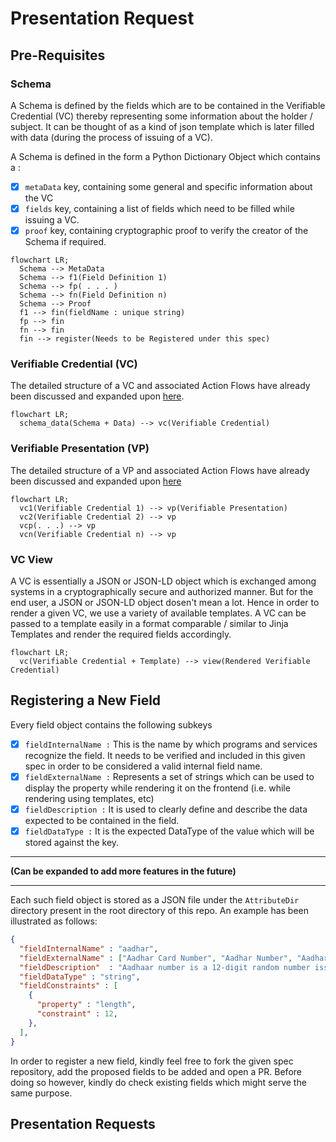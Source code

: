 # Presentation Request

## Pre-Requisites

### Schema

A Schema is defined by the fields which are to be contained in the Verifiable Credential (VC) thereby representing some information about the holder / subject. It can be thought of as a kind of json template which is later filled with data (during the process of issuing of a VC).

A Schema is defined in the form a Python Dictionary Object which contains a :
- [x] ```metaData``` key, containing some general and specific information about the VC
- [x] ```fields``` key, containing a list of fields which need to be filled while issuing a VC.
- [x] ```proof``` key, containing cryptographic proof to verify the creator of the Schema if required.

```mermaid
flowchart LR;
  Schema --> MetaData
  Schema --> f1(Field Definition 1)
  Schema --> fp( . . . )
  Schema --> fn(Field Definition n)
  Schema --> Proof
  f1 --> fin(fieldName : unique string)
  fp --> fin
  fn --> fin
  fin --> register(Needs to be Registered under this spec)
```

### Verifiable Credential (VC)

The detailed structure of a VC and associated Action Flows have already been discussed and expanded upon [here](https://github.com/Samagra-Development/competency_passbook/blob/main/dev-docs/Action%20Flows.md).

```mermaid
flowchart LR;
  schema_data(Schema + Data) --> vc(Verifiable Credential)
```

### Verifiable Presentation (VP)

The detailed structure of a VP and associated Action Flows have already been discussed and expanded upon [here](https://github.com/Samagra-Development/competency_passbook/blob/main/dev-docs/Action%20Flows.md)

```mermaid
flowchart LR;
  vc1(Verifiable Credential 1) --> vp(Verifiable Presentation)
  vc2(Verifiable Credential 2) --> vp
  vcp(. . .) --> vp
  vcn(Verifiable Credential n) --> vp
```

### VC View

A VC is essentially a JSON or JSON-LD object which is exchanged among systems in a cryptographically secure and authorized manner. But for the end user, a JSON or JSON-LD object dosen't mean a lot. Hence in order to render a given VC, we use a variety of available templates. A VC can be passed to a template easily in a format comparable / similar to Jinja Templates and render the required fields accordingly.

```mermaid
flowchart LR;
  vc(Verifiable Credential + Template) --> view(Rendered Verifiable Credential)
```

## Registering a New Field

Every field object contains the following subkeys
- [x] ```fieldInternalName :``` This is the name by which programs and services recognize the field. It needs to be verified and included in this given spec in order to be considered a valid internal field name.
- [x] ```fieldExternalName :``` Represents a set of strings which can be used to display the property while rendering it on the frontend (i.e. while rendering using templates, etc)
- [x] ```fieldDescription :``` It is used to clearly define and describe the data expected to be contained in the field.
- [x] ```fieldDataType :``` It is the expected DataType of the value which will be stored against the key.

<hr>

**(Can be expanded to add more features in the future)**

<hr>

Each such field object is stored as a JSON file under the ```AttributeDir``` directory present in the root directory of this repo. An example has been illustrated as follows:

```json
{
  "fieldInternalName" : "aadhar",
  "fieldExternalName" : ["Aadhar Card Number", "Aadhar Number", "Aadhar"],
  "fieldDescription"  : "Aadhaar number is a 12-digit random number issued by the UIDAI (“Authority”) . . .",
  "fieldDataType" : "string",
  "fieldConstraints" : [
    {
      "property" : "length",
      "constraint" : 12,
    },
  ],
}
```

In order to register a new field, kindly feel free to fork the given spec repository, add the proposed fields to be added and open a PR. Before doing so however, kindly do check existing fields which might serve the same purpose.

## Presentation Requests
